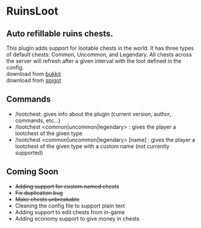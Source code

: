 # RuinsLoot
Auto refillable ruins chests.
------
This plugin adds support for lootable chests in the world. It has three types of default chests: Common, Uncommon, and Legendary. All chests across the server will refresh after a given interval with the loot defined in the config.  
download from [bukkit](https://dev.bukkit.org/projects/ruins-loot)  
download from [spigot](https://www.spigotmc.org/resources/ruins-loot.49475/)

Commands
------
* /lootchest: gives info about the plugin (current version, author, commands, etc...)  
* /lootchest <common|uncommon|legendary> : gives the player a lootchest of the given type  
* /lootchest <common|uncommon|legendary> [name] : gives the player a lootchest of the given type with a custom name (not currently supported)   

Coming Soon
------
* ~~Adding support for custom named chests~~
* ~~Fix duplication bug~~
* ~~Make chests unbreakable~~
* Cleaning the config file to support plain text
* Adding support to edit chests from in-game
* Adding economy support to give money in chests
